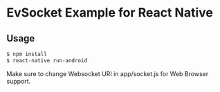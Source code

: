 # EvSocket Example for React Native
## Usage

```bash
$ npm install
$ react-native run-android
```

Make sure to change Websocket URI in app/socket.js for Web Browser support.